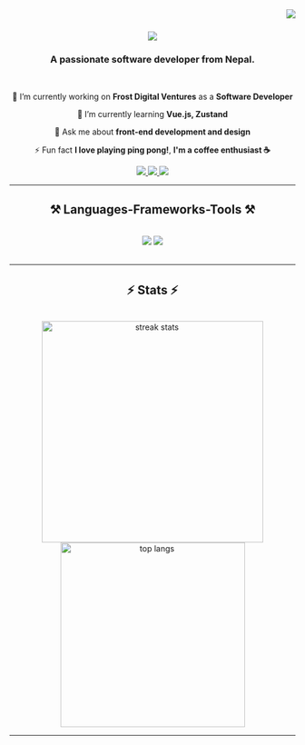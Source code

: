 <img align="right" src="https://visitor-badge.laobi.icu/badge?page_id=rupa-08.rupa-08" />

<h1 align="center">
    <img src="https://readme-typing-svg.herokuapp.com/?font=Righteous&size=35&center=true&vCenter=true&width=500&height=70&duration=4000&lines=Hi+There!+👋;+I'm+Rupa+Shrestha!;" />
</h1>

<h3 align="center">A passionate software developer from Nepal.</h3>

<br/>

<div align="center">
 
 🔭 I’m currently working on **Frost Digital Ventures** as a **Software Developer**
 
 🌱 I’m currently learning **Vue.js, Zustand**

💬 Ask me about **front-end development and design**

⚡ Fun fact **I love playing ping pong!**, **I'm a coffee enthusiast ☕**

 </div>
 
<div align="center"> 
  <a href="mailto:rupashrestha597@gmail.com">
    <img src="https://img.shields.io/badge/Gmail-333333?style=for-the-badge&logo=gmail&logoColor=red" />
  </a>
  <a href="https://np.linkedin.com/in/rupa-shrestha" target="_blank">
    <img src="https://img.shields.io/badge/LinkedIn-0077B5?style=for-the-badge&logo=linkedin&logoColor=white" target="_blank" />
  </a>
  <a href="https://shrestha-rupa.web.app/" target="_blank">
     <img src="https://img.shields.io/badge/Portfolio-FF5722?style=for-the-badge&logo=todoist&logoColor=white" target="_blank" /> <!-- sqlite, safari, google-chrome are other good icon options -->
  </a>
</div>

 <hr/>
 
<h2 align="center">⚒️ Languages-Frameworks-Tools ⚒️</h2>
<br/>
<div align="center">
    <img src="https://skillicons.dev/icons?i=react,reactnative,html,css,vscode,github,tailwind,git" />
    <img src="https://skillicons.dev/icons?i=nodejs,javascript,typescript,express,firebase,mongodb" /><br>
</div>

<br/>
<hr/>

<h2 align="center">⚡ Stats ⚡</h2>
<br>
<div align=center>
  <img width=390 align="center" src="https://streak-stats.demolab.com?user=rupa-08&theme=dark&border_radius=10&date_format=M%20j%5B%2C%20Y%5D" alt="streak stats"/>
  <img width=325 align="center" src="https://camo.githubusercontent.com/4c926d8f9b974c08a82441f4b9d96eef061d97f0299309a5ff577675c2ba0db5/68747470733a2f2f6769746875622d726561646d652d73746174732e76657263656c2e6170702f6170692f746f702d6c616e67732f3f757365726e616d653d727570612d3038266c61796f75743d636f6d70616374267468656d653d726561637426626f726465725f7261646975733d3130" alt="top langs" />
</div>

<hr/>


<!--
